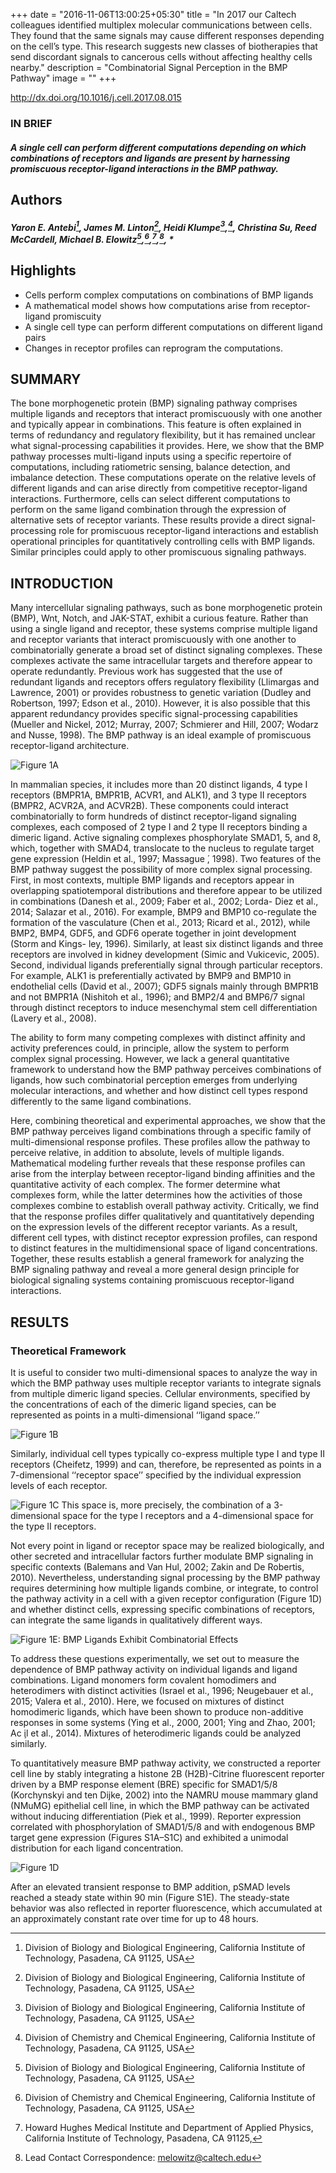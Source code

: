 +++
date = "2016-11-06T13:00:25+05:30"
title = "In 2017 our Caltech colleagues identified multiplex molecular communications between cells. They found that the same signals may cause different responses depending on the cell’s type. This research suggests new classes of biotherapies that send discordant signals to cancerous cells without affecting healthy cells nearby."
description = "Combinatorial Signal Perception in the BMP Pathway"
image = ""
+++

http://dx.doi.org/10.1016/j.cell.2017.08.015

### IN BRIEF

##### A single cell can perform different computations depending on which combinations of receptors and ligands are present by harnessing promiscuous receptor-ligand interactions in the BMP pathway.


## Authors
##### Yaron E. Antebi[^1], James M. Linton[^1], Heidi Klumpe[^1],[^2], Christina Su, Reed McCardell, Michael B. Elowitz[^1],[^2],[^3],[^4], *

[^1]: Division of Biology and Biological Engineering, California Institute of Technology, Pasadena, CA 91125, USA
[^2]: Division of Chemistry and Chemical Engineering, California Institute of Technology, Pasadena, CA 91125, USA
[^3]: Howard Hughes Medical Institute and Department of Applied Physics, California Institute of Technology, Pasadena, CA 91125, 

[^4]: Lead Contact
Correspondence: melowitz@caltech.edu


## Highlights
- Cells perform complex computations on combinations of BMP ligands
- A mathematical model shows how computations arise from receptor-ligand promiscuity
- A single cell type can perform different computations on different ligand pairs
- Changes in receptor profiles can reprogram the computations. 



## SUMMARY

The bone morphogenetic protein (BMP) signaling pathway comprises multiple ligands and receptors that interact promiscuously with one another and typically appear in combinations. This feature is often explained in terms of redundancy and regulatory flexibility, but it has remained unclear what signal-processing capabilities it provides. Here, we show that the BMP pathway processes multi-ligand inputs using a specific repertoire of computations, including ratiometric sensing, balance detection, and imbalance detection. These computations operate on the relative levels of different ligands and can arise directly from competitive receptor-ligand interactions. Furthermore, cells can select different computations to perform on the same ligand combination through the expression of alternative sets of receptor variants. These results provide a direct signal-processing role for promiscuous receptor-ligand interactions and establish operational principles for quantitatively controlling cells with BMP ligands. Similar principles could apply to other promiscuous signaling pathways.

## INTRODUCTION
Many intercellular signaling pathways, such as bone morphogenetic protein (BMP), Wnt, Notch, and JAK-STAT, exhibit a curious feature. Rather than using a single ligand and receptor, these systems comprise multiple ligand and receptor variants that interact promiscuously with one another to combinatorially generate a broad set of distinct signaling complexes. These complexes activate the same intracellular targets and therefore appear to operate redundantly. Previous work has suggested that the use of redundant ligands and receptors offers regulatory flexibility (Llimargas and Lawrence, 2001) or provides robustness to genetic variation (Dudley and Robertson, 1997; Edson et al., 2010). However, it is also possible that this apparent redundancy provides specific signal-processing capabilities (Mueller and Nickel, 2012; Murray, 2007; Schmierer and Hill, 2007; Wodarz and Nusse, 1998).
The BMP pathway is an ideal example of promiscuous receptor-ligand architecture.

![Figure 1A](/img/elowitz_1a.png)

In mammalian species, it includes more than 20 distinct ligands, 4 type I receptors (BMPR1A, BMPR1B, ACVR1, and ALK1), and 3 type II receptors (BMPR2, ACVR2A, and ACVR2B). These components could interact combinatorially to form hundreds of distinct receptor-ligand signaling complexes, each composed of 2 type I and 2 type II receptors binding a dimeric ligand. Active signaling complexes phosphorylate SMAD1, 5, and 8, which, together with SMAD4, translocate to the nucleus to regulate target gene expression (Heldin et al., 1997; Massague ́, 1998).
Two features of the BMP pathway suggest the possibility of more complex signal processing. First, in most contexts, multiple BMP ligands and receptors appear in overlapping spatiotemporal distributions and therefore appear to be utilized in combinations (Danesh et al., 2009; Faber et al., 2002; Lorda- Diez et al., 2014; Salazar et al., 2016). For example, BMP9 and BMP10 co-regulate the formation of the vasculature (Chen et al., 2013; Ricard et al., 2012), while BMP2, BMP4, GDF5, and GDF6 operate together in joint development (Storm and Kings- ley, 1996). Similarly, at least six distinct ligands and three receptors are involved in kidney development (Simic and Vukicevic, 2005). Second, individual ligands preferentially signal through particular receptors. For example, ALK1 is preferentially activated by BMP9 and BMP10 in endothelial cells (David et al., 2007); GDF5 signals mainly through BMPR1B and not BMPR1A (Nishitoh et al., 1996); and BMP2/4 and BMP6/7 signal through distinct receptors to induce mesenchymal stem cell differentiation (Lavery et al., 2008).

The ability to form many competing complexes with distinct affinity and activity preferences could, in principle, allow the system to perform complex signal processing. However, we lack a general quantitative framework to understand how the BMP pathway perceives combinations of ligands, how such combinatorial perception emerges from underlying molecular interactions, and whether and how distinct cell types respond differently to the same ligand combinations.

Here, combining theoretical and experimental approaches, we show that the BMP pathway perceives ligand combinations through a specific family of multi-dimensional response profiles. These profiles allow the pathway to perceive relative, in addition to absolute, levels of multiple ligands. Mathematical modeling further reveals that these response profiles can arise from the interplay between receptor-ligand binding affinities and the quantitative activity of each complex. The former determine what complexes form, while the latter determines how the activities of those complexes combine to establish overall pathway activity. Critically, we find that the response profiles differ qualitatively and quantitatively depending on the expression levels of the different receptor variants. As a result, different cell types, with distinct receptor expression profiles, can respond to distinct features in the multidimensional space of ligand concentrations. Together, these results establish a general framework for analyzing the BMP signaling pathway and reveal a more general design principle for biological signaling systems containing promiscuous receptor-ligand interactions.

## RESULTS
### Theoretical Framework

It is useful to consider two multi-dimensional spaces to analyze the way in which the BMP pathway uses multiple receptor variants to integrate signals from multiple dimeric ligand species. Cellular environments, specified by the concentrations of each of the dimeric ligand species, can be represented as points in a multi-dimensional ‘‘ligand space.’’ 

![Figure 1B](/img/elowitz_1b.png)

Similarly, individual cell types typically co-express multiple type I and type II receptors (Cheifetz, 1999) and can, therefore, be represented as points in a 7-dimensional ‘‘receptor space’’ specified by the individual expression levels of each receptor. 

![Figure 1C](/img/elowitz_1c.png)
This space is, more precisely, the combination of a 3-dimensional space for the type I receptors and a 4-dimensional space for the type II receptors.

Not every point in ligand or receptor space may be realized biologically, and other secreted and intracellular factors further modulate BMP signaling in specific contexts (Balemans and Van Hul, 2002; Zakin and De Robertis, 2010). Nevertheless, understanding signal processing by the BMP pathway requires determining how multiple ligands combine, or integrate, to control the pathway activity in a cell with a given receptor configuration (Figure 1D) and whether distinct cells, expressing specific combinations of receptors, can integrate the same ligands in qualitatively different ways.

![Figure 1E: BMP Ligands Exhibit Combinatorial Effects](/img/elowitz_1e.png)


To address these questions experimentally, we set out to measure the dependence of BMP pathway activity on individual ligands and ligand combinations. Ligand monomers form covalent homodimers and heterodimers with distinct activities (Israel et al., 1996; Neugebauer et al., 2015; Valera et al., 2010). Here, we focused on mixtures of distinct homodimeric ligands, which have been shown to produce non-additive responses in some systems (Ying et al., 2000, 2001; Ying and Zhao, 2001; Ac ̧il et al., 2014). Mixtures of heterodimeric ligands could be analyzed similarly.

To quantitatively measure BMP pathway activity, we constructed a reporter cell line by stably integrating a histone 2B (H2B)-Citrine fluorescent reporter driven by a BMP response element (BRE) specific for SMAD1/5/8 (Korchynskyi and ten Dijke, 2002) into the NAMRU mouse mammary gland (NMuMG) epithelial cell line, in which the BMP pathway can be activated without inducing differentiation (Piek et al., 1999). Reporter expression correlated with phosphorylation of SMAD1/5/8 and with endogenous BMP target gene expression (Figures S1A–S1C) and exhibited a unimodal distribution for each ligand concentration.

![Figure 1D](/img/elowitz_1d.png)

After an elevated transient response to BMP addition, pSMAD levels reached a steady state within 90 min (Figure S1E). The steady-state behavior was also reflected in reporter fluorescence, which accumulated at an approximately constant rate over time for up to 48 hours.

